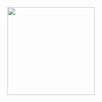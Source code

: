 
<img width="200" src="[https://user-images.githubusercontent.com/15165770/195558204-ed11d20b-1ee2-4d2c-9e50-331a1d6bdeea.png](https://github.com/user-attachments/assets/b6e97681-c03c-4e24-a08b-92f7562ac1aa)"><br/>
